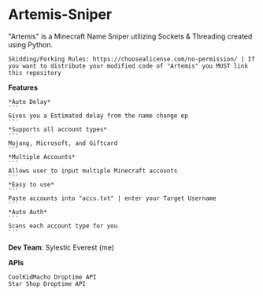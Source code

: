 # Artemis-Sniper
"Artemis" is a Minecraft Name Sniper utilizing Sockets &amp; Threading created using Python.

```Skidding/Forking Rules: https://choosealicense.com/no-permission/ | If you want to distribute your modified code of "Artemis" you MUST link this repository```

**Features**

    *Auto Delay*
    ```
    Gives you a Estimated delay from the name change ep
    ```
    *Supports all account types*
    ```
    Mojang, Microsoft, and Giftcard
    ```
    *Multiple Accounts*
    ```
    Allows user to input multiple Minecraft accounts
    ```
    *Easy to use* 
    ```
    Paste accounts into "accs.txt" | enter your Target Username
    ```
    *Auto Auth* 
    ```
    Scans each account type for you
    ```

**Dev Team**:
Sylestic
Everest (me) 

**APIs**
```
CoolKidMacho Droptime API
Star Shop Droptime API
```
